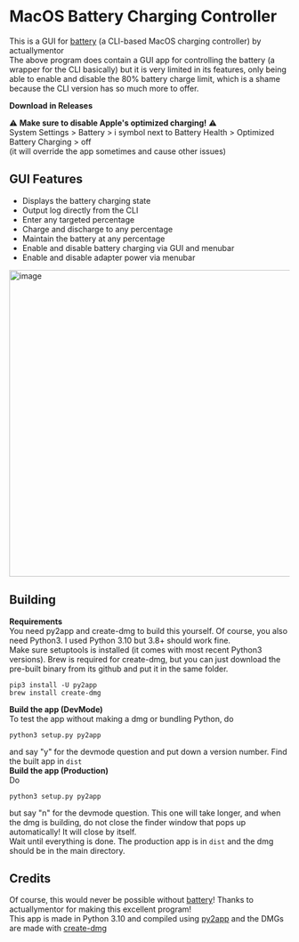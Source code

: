 # MacOS Battery Charging Controller
This is a GUI for [battery](https://github.com/actuallymentor/battery) (a CLI-based MacOS charging controller) by actuallymentor   
The above program does contain a GUI app for controlling the battery (a wrapper for the CLI basically) but it is very limited in its features, only being able to enable and disable the 80% battery charge limit, which is a shame because the CLI version has so much more to offer.   
  
**Download in Releases**
  
⚠️ **Make sure to disable Apple's optimized charging!** ⚠️   
System Settings > Battery > i symbol next to Battery Health > Optimized Battery Charging > off    
(it will override the app sometimes and cause other issues)   

## GUI Features
- Displays the battery charging state
- Output log directly from the CLI
- Enter any targeted percentage
- Charge and discharge to any percentage
- Maintain the battery at any percentage
- Enable and disable battery charging via GUI and menubar
- Enable and disable adapter power via menubar
<img width="551" alt="image" src="https://github.com/oliver408i/mac-battery-controller/assets/75344601/ea7db501-6e93-4c65-b6b3-b501f8c6812a">

## Building
**Requirements**    
You need py2app and create-dmg to build this yourself. Of course, you also need Python3. I used Python 3.10 but 3.8+ should work fine.   
Make sure setuptools is installed (it comes with most recent Python3 versions). Brew is required for create-dmg, but you can just download the pre-built binary from its github and put it in the same folder.
```
pip3 install -U py2app
brew install create-dmg
```
**Build the app (DevMode)**    
To test the app without making a dmg or bundling Python, do
```
python3 setup.py py2app
```
and say "y" for the devmode question and put down a version number. Find the built app in `dist`   
**Build the app (Production)**    
Do
```
python3 setup.py py2app
```
but say "n" for the devmode question. This one will take longer, and when the dmg is building, do not close the finder window that pops up automatically! It will close by itself.    
Wait until everything is done. The production app is in `dist` and the dmg should be in the main directory.

## Credits
Of course, this would never be possible without [battery](https://github.com/actuallymentor/battery)! Thanks to actuallymentor for making this excellent program!   
This app is made in Python 3.10 and compiled using [py2app](https://github.com/ronaldoussoren/py2app) and the DMGs are made with [create-dmg](https://github.com/create-dmg/create-dmg)

